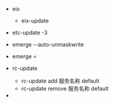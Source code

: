 * eix
    * eix-update
* etc-update -3
* emerge --auto-unmaskwrite
* emerge =
* rc-update
    * rc-update add 服务名称 default
    * rc-update remove 服务名称 default

*
